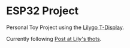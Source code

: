 ESP32 Project
=============

Personal Toy Project using the [Lilygo T-Display](https://www.lilygo.cc/products/lilygo%C2%AE-ttgo-t-display-1-14-inch-lcd-esp32-control-board?variant=42159376433333).

Currently following [Post at Lily's thots](https://lilymara.xyz/posts/images-esp32/).